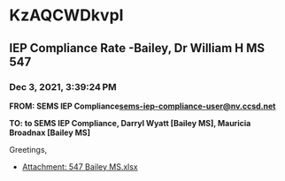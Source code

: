 # KzAQCWDkvpI
## IEP Compliance Rate -Bailey, Dr William H MS 547
### Dec 3, 2021, 3:39:24 PM
**FROM: SEMS IEP Compliance<sems-iep-compliance-user@nv.ccsd.net>**

**TO: to SEMS IEP Compliance, Darryl Wyatt [Bailey MS], Mauricia Broadnax [Bailey MS]**


Greetings,  





* [Attachment: 547 Bailey MS.xlsx](KzAQCWDkvpI-attachment-1.xlsx)
